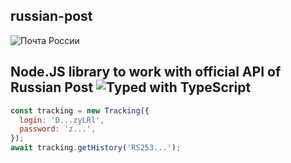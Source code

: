 ## russian-post

![Почта России](https://tracking.pochta.ru/tracking-web-static/style/img/logo-rp.png)

## Node.JS library to work with official API of Russian Post ![Typed with TypeScript](https://flat.badgen.net/badge/icon/Typed?icon=typescript&label&labelColor=blue&color=555555)

```js
const tracking = new Tracking({
  login: 'D...zyLRl',
  password: 'z...',
});
await tracking.getHistory('RS253...');
```
